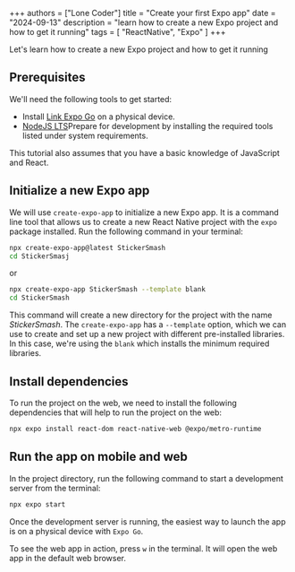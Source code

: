 +++
authors = ["Lone Coder"]
title = "Create your first Expo app"
date = "2024-09-13"
description = "learn how to create a new Expo project and how to get it running"
tags = [
    "ReactNative", "Expo"
]
+++

Let's learn how to create a new Expo project and how to get it running

## Prerequisites

We'll need the following tools to get started:

* Install [Link Expo Go](https://expo.dev/go) on a physical device.
* [NodeJS LTS](https://nodejs.org/en/)Prepare for development by installing the required tools listed under system requirements.

This tutorial also assumes that you have a basic knowledge of JavaScript and React. 

## Initialize a new Expo app

We will use `create-expo-app` to initialize a new Expo app. It is a command line tool that allows us to create a new React Native project with the `expo` package installed. Run the following command in your terminal:
```bash
npx create-expo-app@latest StickerSmash
cd StickerSmasj
```
or
```bash
npx create-expo-app StickerSmash --template blank
cd StickerSmash
```
This command will create a new directory for the project with the name *StickerSmash*. The `create-expo-app` has a `--template` option, which we can use to create and set up a new project with different pre-installed libraries. In this case, we're using the `blank` which installs the minimum required libraries. 

## Install dependencies
To run the project on the web, we need to install the following dependencies that will help to run the project on the web:
```bash
npx expo install react-dom react-native-web @expo/metro-runtime
```
## Run the app on mobile and web
In the project directory, run the following command to start a development server from the terminal:
```bash
npx expo start
```
Once the development server is running, the easiest way to launch the app is on a physical device with `Expo Go`.

To see the web app in action, press `w` in the terminal. It will open the web app in the default web browser.

